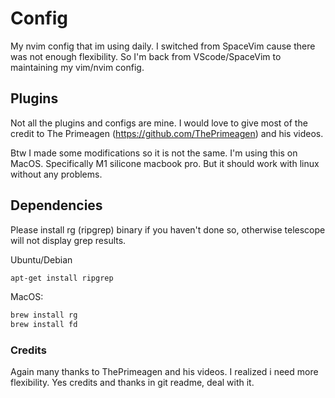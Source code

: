# Config

My nvim config that im using daily. I switched from SpaceVim cause there was not
enough flexibility. So I'm back from VScode/SpaceVim to maintaining my vim/nvim config.

## Plugins

Not all the plugins and configs are mine. I would love to give most of the credit
to The Primeagen (https://github.com/ThePrimeagen) and his videos.

Btw I made some modifications so it is not the same. I'm using this on MacOS.
Specifically M1 silicone macbook pro. But it should work with linux without any problems.

## Dependencies

Please install rg (ripgrep) binary if you haven't done so, otherwise telescope
will not display grep results.

Ubuntu/Debian
```bash
apt-get install ripgrep
```
MacOS:
```bash
brew install rg
brew install fd
```

### Credits

Again many thanks to ThePrimeagen and his videos. I realized i need more flexibility.
Yes credits and thanks in git readme, deal with it.


